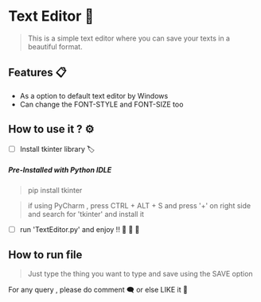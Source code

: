 # Text Editor :page_facing_up: 

> This is a simple text editor where you can save your texts in a beautiful format.

## Features :clipboard:

* As a option to default text editor by Windows
* Can change the FONT-STYLE and FONT-SIZE too

## How to use it ? :gear:

- [ ] Install tkinter library :label:  
##### Pre-Installed with Python IDLE

> pip install tkinter

> if using PyCharm , press CTRL + ALT + S and press '+' on right side and search for 'tkinter' and install it

- [ ] run 'TextEditor.py' and enjoy !!  :handshake: :man_dancing: :woman_dancing:

## How to run file

> Just type the thing you want to type and save using the SAVE option

For any query , please do comment :left_speech_bubble: or else LIKE it :black_heart:

